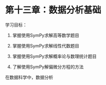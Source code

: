 # 第十三章：数据分析基础


学习目标：

1.  掌握使用SymPy求解高等数学题目

2.  掌握使用SymPy求解线性代数题目

3.  掌握使用SymPy求解概率论与数理统计题目

4.  了解使用SymPy解偏微分方程的方法

在数据科学中，数据分析
